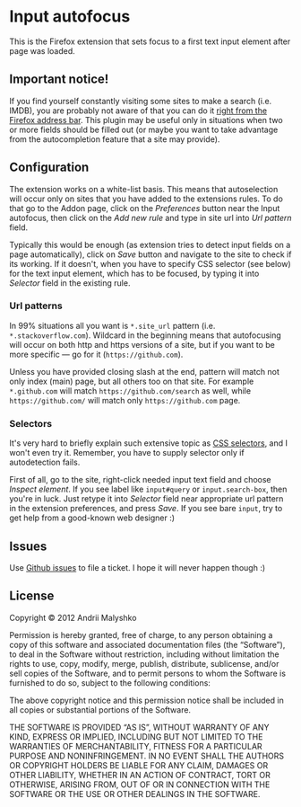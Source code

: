 # Input autofocus

This is the Firefox extension that sets focus to a first text input element after
page was loaded.

## Important notice!

If you find yourself constantly visiting some sites to make a search (i.e. IMDB), you are
probably not aware of that you can do it [right from the Firefox address bar](http://mzl.la/L8rNu0).
This plugin may be useful only in situations when two or more fields should be filled out (or
maybe you want to take advantage from the autocompletion feature that a site may provide).

## Configuration

The extension works on a white-list basis. This means that autoselection will occur
only on sites that you have added to the extensions rules. To do that go to the Addon page, click
on the *Preferences* button near the Input autofocus, then click on the *Add new rule* and type in
site url into *Url pattern* field.

Typically this would be enough (as extension tries to detect input fields on a page automatically),
click on *Save* button and navigate to the site to check if its working. If it doesn't, when you
have to specify CSS selector (see below) for the text input element, which has to be focused,
by typing it into *Selector* field in the existing rule.

### Url patterns

In 99% situations all you want is `*.site_url` pattern (i.e. `*.stackoverflow.com`).
Wildcard in the beginning means that autofocusing will occur on both http and https versions
of a site, but if you want to be more specific — go for it (`https://github.com`).

Unless you have provided closing slash at the end, pattern will match not only index (main) page,
but all others too on that site. For example `*.github.com` will match `https://github.com/search`
as well, while `https://github.com/` will match only `https://github.com` page.

### Selectors

It's very hard to briefly explain such extensive topic as
[CSS selectors](http://www.w3.org/TR/CSS2/selector.html), and I won't even try it. Remember, you
have to supply selector only if autodetection fails.

First of all, go to the site, right-click needed input text field and choose *Inspect element*.
If you see label like `input#query` or `input.search-box`, then you're in luck. Just retype it
into *Selector* field near appropriate url pattern in the extension preferences, and press *Save*.
If you see bare `input`, try to get help from a good-known web designer :)


## Issues

Use [Github issues](https://github.com/nashbridges/input-autofocus-firefox-extension/issues) to file a ticket. I hope it will never happen though :)

## License

Copyright © 2012 Andrii Malyshko

Permission is hereby granted, free of charge, to any person obtaining a copy of this software and associated documentation files (the “Software”), to deal in the Software without restriction, including without limitation the rights to use, copy, modify, merge, publish, distribute, sublicense, and/or sell copies of the Software, and to permit persons to whom the Software is furnished to do so, subject to the following conditions:

The above copyright notice and this permission notice shall be included in all copies or substantial portions of the Software.

THE SOFTWARE IS PROVIDED “AS IS”, WITHOUT WARRANTY OF ANY KIND, EXPRESS OR IMPLIED, INCLUDING BUT NOT LIMITED TO THE WARRANTIES OF MERCHANTABILITY, FITNESS FOR A PARTICULAR PURPOSE AND NONINFRINGEMENT. IN NO EVENT SHALL THE AUTHORS OR COPYRIGHT HOLDERS BE LIABLE FOR ANY CLAIM, DAMAGES OR OTHER LIABILITY, WHETHER IN AN ACTION OF CONTRACT, TORT OR OTHERWISE, ARISING FROM, OUT OF OR IN CONNECTION WITH THE SOFTWARE OR THE USE OR OTHER DEALINGS IN THE SOFTWARE.

